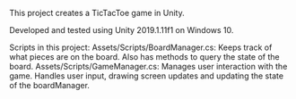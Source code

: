 This project creates a TicTacToe game in Unity.

Developed and tested using Unity 2019.1.11f1 on Windows 10.

Scripts in this project:
Assets/Scripts/BoardManager.cs: Keeps track of what pieces are on the board.  Also has methods to query the state of the board.
Assets/Scripts/GameManager.cs: Manages user interaction with the game.  Handles user input, drawing screen updates and updating the state of the boardManager.

